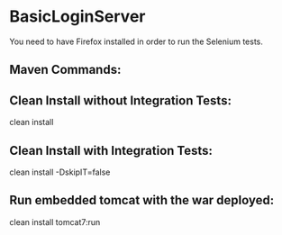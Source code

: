 # BasicLoginServer
You need to have Firefox installed in order to run the Selenium tests.

Maven Commands:
--------------------------------------
Clean Install without Integration Tests:
--------------------------------------
clean install 


Clean Install with Integration Tests:
--------------------------------------
clean install -DskipIT=false


Run embedded tomcat with the war deployed:
--------------------------------------
clean install tomcat7:run
